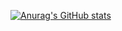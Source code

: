 [![Anurag's GitHub stats](https://github-readme-stats.vercel.app/api?username=hckmtrx&count_private=true&show_icons=true&theme=transparent&hide_border=true&title_color=40a8a1&text_color=4fa15a&icon_color=497829&hide_rank=true)](https://github.com/anuraghazra/github-readme-stats)
